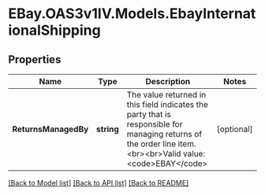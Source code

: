 # EBay.OAS3v1IV.Models.EbayInternationalShipping
## Properties

Name | Type | Description | Notes
------------ | ------------- | ------------- | -------------
**ReturnsManagedBy** | **string** | The value returned in this field indicates the party that is responsible for managing returns of the order line item.&lt;br&gt;&lt;br&gt;Valid value: &lt;code&gt;EBAY&lt;/code&gt; | [optional] 

[[Back to Model list]](../README.md#documentation-for-models) [[Back to API list]](../README.md#documentation-for-api-endpoints) [[Back to README]](../README.md)

